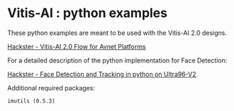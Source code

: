 # Vitis-AI : python examples

These python examples are meant to be used with the Vitis-AI 2.0 designs.
    
   [Hackster - Vitis-AI 2.0 Flow for Avnet Platforms](http://avnet.me/vitis-ai-2.0-project)


For a detailed description of the python implementation for Face Detection:

   [Hackster - Face Detection and Tracking in python on Ultra96-V2](https://www.hackster.io/AlbertaBeef/face-detection-and-tracking-in-python-on-ultra96-v2-02d104)


Additional required packages:

   ```
   imutils (0.5.3)
   ```
